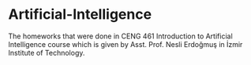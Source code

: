 # Artificial-Intelligence

The homeworks that were done in CENG 461 Introduction to Artificial Intelligence course which is given by Asst. Prof. Nesli Erdoğmuş in İzmir Institute of Technology.
